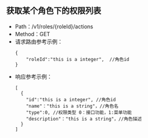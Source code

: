 ## 获取某个角色下的权限列表
- Path：/v1/roles/{roleId}/actions
- Method：GET
- 请求路由参考示例：
    ```
    {
        "roleId":"this is a integer",  //角色id
    }
    ```
- 响应参考示例：
  ```
  [
    {
      "id":"this is a integer", //角色id
      "name"："this is a string"，//角色名
      "type":0, //权限类型 0：接口功能，1:菜单功能
      "description"："this is a string"，//角色描述
    }
  ] 